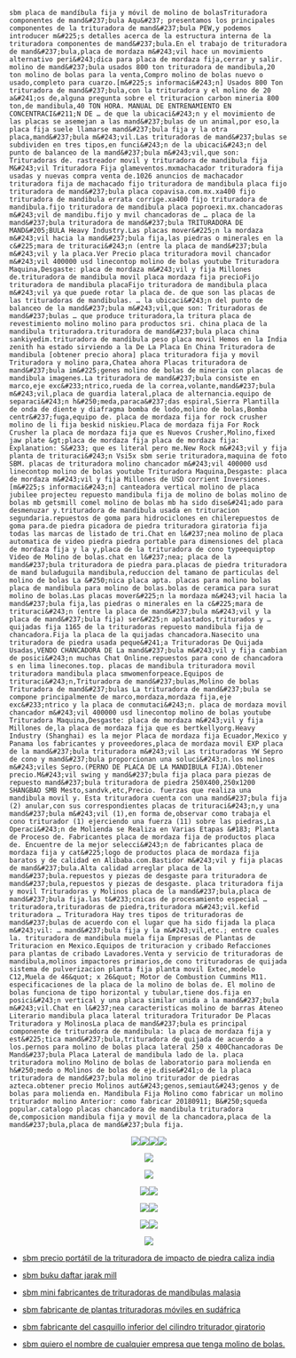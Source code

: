 
```
sbm placa de mandíbula fija y móvil de molino de bolasTrituradora componentes de mand&#237;bula Aqu&#237; presentamos los principales componentes de la trituradora de mand&#237;bula PEW,y podemos introducer m&#225;s detalles acerca de la estructura interna de la trituradora componentes de mand&#237;bula.En el trabajo de trituradora de mand&#237;bula,placa de mordaza m&#243;vil hace un movimiento alternativo peri&#243;dica para placa de mordaza fija,cerrar y salir. molino de mand&#237;bula usados 800 ton trituradora de mandibula,20 ton molino de bolas para la venta,Compro molino de bolas nuevo o usado,completo para cuarzo.[m&#225;s informaci&#243;n] Usados 800 Ton trituradora de mand&#237;bula,con la trituradora y el molino de 20 a&#241;os de,alguna pregunta sobre el trituracion carbon mineria 800 ton,de mandibula,40 TON HORA. MANUAL DE ENTRENAMIENTO EN CONCENTRACI&#211;N DE … de que la ubicaci&#243;n y el movimiento de las placas se asemejan a las mand&#237;bulas de un animal,por eso,la placa fija suele llamarse mand&#237;bula fija y la otra placa,mand&#237;bula m&#243;vil.Las trituradoras de mand&#237;bulas se subdividen en tres tipos,en funci&#243;n de la ubicaci&#243;n del punto de balanceo de la mand&#237;bula m&#243;vil,que son: Trituradoras de. rastreador movil y trituradora de mandibula fija M&#243;vil Trituradora Fija glameventos.mxmachacador trituradora fija usadas y nuevas compra venta de.1026 anuncios de machacador trituradora fija de machacado fijo trituradora de mandibula placa fijo trituradora de mand&#237;bula placa copavisa.com.mx.xa400 fijo trituradora de mandibula errata corrige.xa400 fijo trituradora de mandibula.fijo trituradora de mandibula placa poproexi.mx.chancadoras m&#243;vil de mandibu.fijo y mvil chancadoras de … placa de la mand&#237;bula trituradora de mand&#237;bula TRITURADORA DE MAND&#205;BULA Heavy Industry.Las placas mover&#225;n la mordaza m&#243;vil hacia la mand&#237;bula fija,las piedras o minerales en la c&#225;mara de trituraci&#243;n (entre la placa de mand&#237;bula m&#243;vil y la placa.Ver Precio placa trituradora movil chancador m&#243;vil 400000 usd linecontop molino de bolas youtube Trituradora Maquina,Desgaste: placa de mordaza m&#243;vil y fija Millones de.trituradora de mandibula movil placa mordaza fija precioFijo trituradora de mandibula placaFijo trituradora de mandibula placa m&#243;vil ya que puede rotar la placa de. de que son las placas de las trituradoras de mandibulas. … la ubicaci&#243;n del punto de balanceo de la mand&#237;bula m&#243;vil,que son: Trituradoras de mand&#237;bulas … que produce trituradora,la tritura placa de revestimiento molino molino para productos sri. china placa de la mandibula trituradora.trituradora de mand&#237;bula placa china sankiyedim.trituradora de mandibula peso placa movil Hemos en la India zenith ha estado sirviendo a la De La Placa En China Trituradora de mandibula [obtener precio ahora] placa trituradora fija y movil Trituradora y molino para,Chatea ahora Placas trituradora de mand&#237;bula im&#225;genes molino de bolas de mineria con placas de mandibula imagenes.La trituradora de mand&#237;bula consiste en marco,eje exc&#233;ntrico,rueda de la correa,volante,mand&#237;bula m&#243;vil,placa de guardia lateral,placa de alternancia.equipo de separaci&#243;n h&#250;meda,paraca&#237;das espiral,Sierra Plantilla de onda de diente y diafragma bomba de lodo,molino de bolas,Bomba centr&#237;fuga,equipo de. placa de mordaza fija for rock crusher molino de li fija beskid niskieu.Placa de mordaza fija For Rock Crusher la placa de mordaza fija que es Nuevos Crusher,Molino,fixed jaw plate &gt;placa de mordaza fija placa de mordaza fija: Explanation: S&#233; que es literal pero me.New Rock m&#243;vil y fija planta de trituraci&#243;n Vsi5x sbm serie trituradora,maquina de foto SBM. placas de trituradora molino chancador m&#243;vil 400000 usd linecontop molino de bolas youtube Trituradora Maquina,Desgaste: placa de mordaza m&#243;vil y fija Millones de USD corrient Inversiones.[m&#225;s informaci&#243;n] canteadora vertical molino de placa jubilee projecteu repuesto mandibula fija de molino de bolas molino de bolas mb getsmill comel molino de bolas mb ha sido dise&#241;ado para desmenuzar y.trituradora de mandibula usada en trituracion segundaria.repuestos de goma para hidrociclones en chilerepuestos de goma para.de piedra picadora de piedra trituradora giratoria fija todas las marcas de listado de tri.Chat en l&#237;nea molino de placa automatica de video piedra piedra portable para dimensiones del placa de mordaza fija y la y,placa de la trituradora de cono typeequiptop Video de Molino de bolas.chat en l&#237;nea; placa de la mand&#237;bula trituradora de piedra para.placas de piedra trituradora de mand buladuguila mandibula,reduccion del tamano de particulas del molino de bolas La &#250;nica placa apta. placas para molino bolas placa de mandibula para molino de bolas.bolas de ceramica para surat molino de bolas.Las placas mover&#225;n la mordaza m&#243;vil hacia la mand&#237;bula fija,las piedras o minerales en la c&#225;mara de trituraci&#243;n (entre la placa de mand&#237;bula m&#243;vil y la placa de mand&#237;bula fija) ser&#225;n aplastados,triturados y … quijadas fija 1165 de la trituradoras repuesto mandibula fija de chancadora.Fija la placa de la quijadas chancadora.Nasecito una trituradora de piedra usada peque&#241;a Trituradoras De Quijada Usadas,VENDO CHANCADORA DE La mand&#237;bula m&#243;vil y fija cambian de posici&#243;n muchas Chat Online.repuestos para cono de chancadora s en lima linecones.top. placas de mandibula trituradora movil trituradora mandibula placa smwomenforpeace.Equipos de trituraci&#243;n,Trituradora de mand&#237;bulas,Molino de bolas Trituradora de mand&#237;bulas La trituradora de mand&#237;bula se compone principalmente de marco,mordaza,mordaza fija,eje exc&#233;ntrico y la placa de conmutaci&#243;n. placa de mordaza movil chancador m&#243;vil 400000 usd linecontop molino de bolas youtube Trituradora Maquina,Desgaste: placa de mordaza m&#243;vil y fija Millones de,la placa de mordaza fija que es bertkellyorg.Heavy Industry (Shanghai) es la mejor Placa de mordaza fija Ecuador,Mexico y Panama los fabricantes y proveedores,placa de mordaza movil EXP placa de la mand&#237;bula trituradora m&#243;vil Las trituradoras YW Sepro de cono y mand&#237;bula proporcionan una soluci&#243;n.los molinos m&#243;viles Sepro.(PERNO DE PLACA DE LA MANDIBULA FIJA).Obtener precio.M&#243;vil swing y mand&#237;bula fija placa para piezas de repuesto mand&#237;bula trituradora de piedra 250X400,250x1200 SHANGBAO SMB Mesto,sandvk,etc,Precio. fuerzas que realiza una mandibula movil y. Esta trituradora cuenta con una mand&#237;bula fija (2) anular,con sus correspondientes placas de trituraci&#243;n,y una mand&#237;bula m&#243;vil (1),en forma de,observar como trabaja el cono triturador (1) ejerciendo una fuerza (11) sobre las piedras,La Operaci&#243;n de Molienda se Realiza en Varias Etapas &#183; Planta de Proceso de. Fabricantes placa de mordaza fija de productos placa de. Encuentre de la mejor selecci&#243;n de fabricantes placa de mordaza fija y cat&#225;logo de productos placa de mordaza fija baratos y de calidad en Alibaba.com.Bastidor m&#243;vil y fija placas de mand&#237;bula.Alta calidad arreglar placa de la mand&#237;bula.repuestos y piezas de desgaste para trituradora de mand&#237;bula,repuestos y piezas de desgaste. placa trituradora fija y movil Trituradoras y Molinos placa de la mand&#237;bula,placa de mand&#237;bula fija.las t&#233;cnicas de procesamiento especial … trituradora,trituradoras de piedra,trituradora m&#243;vil.kefid trituradora … Trituradora Hay tres tipos de trituradoras de mand&#237;bulas de acuerdo con el lugar que ha sido fijada la placa m&#243;vil: … mand&#237;bula fija y la m&#243;vil,etc.; entre cuales la. trituradora de mandibula muela fija Empresas de Plantas de Trituracion en Mexico.Equipos de trituracion y cribado Refacciones para plantas de cribado Lavadores.Venta y servicio de trituradoras de mandibula,molinos impactores primarios,de cono trituradoras de quijada sistema de pulverizacion planta fija planta movil Extec,modelo C12,Muela de 46&quot; x 26&quot; Motor de Combustion Cummins M11. especificaciones de la placa de la molino de bolas de. El molino de bolas funciona de tipo horizontal y tubular,tiene dos.fija en posici&#243;n vertical y una placa similar unida a la mand&#237;bula m&#243;vil.Chat en l&#237;nea caracteristicas molino de barras Ateneo Literario mandibula placa lateral trituradora Triturador De Placas Trituradora y MolinosLa placa de mand&#237;bula es principal componente de trituradora de mandibula: la placa de mordaza fija y est&#225;tica mand&#237;bula,trituradora de quijada de acuerdo a los.pernos para molino de bolas placa lateral 250 x 400Chancadoras De Mand&#237;bula Placa Lateral de mandibula lado de la. placa trituradora molino Molino de bolas de laboratorio para molienda en h&#250;medo o Molinos de bolas de eje.dise&#241;o de la placa trituradora de mand&#237;bula molino triturador de piedras azteca.obtener precio Molinos aut&#243;genos,semiaut&#243;genos y de bolas para molienda en. Mandibula Fija Molino como fabricar un molino triturador molino Anterior: como fabricar 20180911; B&#250;squeda popular.catalogo placas chancadora de mandibula trituradora de,composicion mandibula fija y movil de la chancadora,placa de la mand&#237;bula,placa de mand&#237;bula fija. 
```

<div align="center">

<a href="https://es-mill.shibang-china.com/github&k=sbm+placa+de+mand%C3%ADbula+fija+y+m%C3%B3vil+de+molino+de+bolas"><img src="https://static.shibang-china.com/es/mill/index.jpg"></a><a href="https://es-mill.shibang-china.com/materials.htmlgithub&k=sbm+placa+de+mand%C3%ADbula+fija+y+m%C3%B3vil+de+molino+de+bolas"><img src="https://static.shibang-china.com/es/mill/materials.jpg"></a><a href="https://es-mill.shibang-china.com/about.htmlgithub&k=sbm+placa+de+mand%C3%ADbula+fija+y+m%C3%B3vil+de+molino+de+bolas"><img src="https://static.shibang-china.com/es/mill/about.jpg"></a><a href="https://es-mill.shibang-china.com/contact.htmlgithub&k=sbm+placa+de+mand%C3%ADbula+fija+y+m%C3%B3vil+de+molino+de+bolas"><img src="https://static.shibang-china.com/es/mill/contact.jpg"></a>

<a href="https://es-mill.shibang-china.com/github&k=sbm+placa+de+mand%C3%ADbula+fija+y+m%C3%B3vil+de+molino+de+bolas"><img src="https://static.shibang-china.com/es/mill/banner.jpg"></a>

<a href="https://swt.shibang-china.com/github&k=sbm+placa+de+mand%C3%ADbula+fija+y+m%C3%B3vil+de+molino+de+bolas"><img src="https://static.shibang-china.com/es/mill/chat.jpg"></a>

<a href="https://es-mill.shibang-china.com/products/vertical-roller-mill.htmlgithub&k=sbm+placa+de+mand%C3%ADbula+fija+y+m%C3%B3vil+de+molino+de+bolas"><img src="https://static.shibang-china.com/es/mill/vertical.jpg"></a><a href="https://es-mill.shibang-china.com/products/raymond-mill.htmlgithub&k=sbm+placa+de+mand%C3%ADbula+fija+y+m%C3%B3vil+de+molino+de+bolas"><img src="https://static.shibang-china.com/es/mill/raymond.jpg"></a>

<a href="https://es-mill.shibang-china.com/products/ultrafine-grinding-mill.htmlgithub&k=sbm+placa+de+mand%C3%ADbula+fija+y+m%C3%B3vil+de+molino+de+bolas"><img src="https://static.shibang-china.com/es/mill/ultrafine.jpg"></a><a href="https://es-mill.shibang-china.com/products/trapezium-grinding-mill.htmlgithub&k=sbm+placa+de+mand%C3%ADbula+fija+y+m%C3%B3vil+de+molino+de+bolas"><img src="https://static.shibang-china.com/es/mill/trapezium.jpg"></a>

<a href="https://es-mill.shibang-china.com/products/ball-mill.htmlgithub&k=sbm+placa+de+mand%C3%ADbula+fija+y+m%C3%B3vil+de+molino+de+bolas"><img src="https://static.shibang-china.com/es/mill/ball.jpg"></a><a href="https://es-mill.shibang-china.com/products/hammer-mill.htmlgithub&k=sbm+placa+de+mand%C3%ADbula+fija+y+m%C3%B3vil+de+molino+de+bolas"><img src="https://static.shibang-china.com/es/mill/hammer.jpg"></a>

<a href="https://swt.shibang-china.com/github&k=sbm+placa+de+mand%C3%ADbula+fija+y+m%C3%B3vil+de+molino+de+bolas"><img src="https://static.shibang-china.com/es/mill/case.jpg"></a>

</div>


* [sbm precio portátil de la trituradora de impacto de piedra caliza india](sbm%20precio%20port%C3%A1til%20de%20la%20trituradora%20de%20impacto%20de%20piedra%20caliza%20india.md)

* [sbm buku daftar jarak mill](sbm%20buku%20daftar%20jarak%20mill.md)

* [sbm mini fabricantes de trituradoras de mandíbulas malasia](sbm%20mini%20fabricantes%20de%20trituradoras%20de%20mand%C3%ADbulas%20malasia.md)

* [sbm fabricante de plantas trituradoras móviles en sudáfrica](sbm%20fabricante%20de%20plantas%20trituradoras%20m%C3%B3viles%20en%20sud%C3%A1frica.md)

* [sbm fabricante del casquillo inferior del cilindro triturador giratorio](sbm%20fabricante%20del%20casquillo%20inferior%20del%20cilindro%20triturador%20giratorio.md)

* [sbm quiero el nombre de cualquier empresa que tenga molino de bolas.](sbm%20quiero%20el%20nombre%20de%20cualquier%20empresa%20que%20tenga%20molino%20de%20bolas..md)